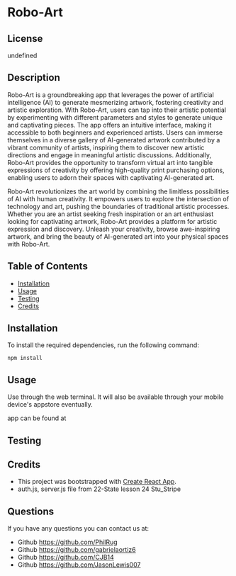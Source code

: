 # Robo-Art

## License

undefined
## Description

Robo-Art is a groundbreaking app that leverages the power of artificial intelligence (AI) to generate mesmerizing artwork, fostering creativity and artistic exploration. With Robo-Art, users can tap into their artistic potential by experimenting with different parameters and styles to generate unique and captivating pieces. The app offers an intuitive interface, making it accessible to both beginners and experienced artists. Users can immerse themselves in a diverse gallery of AI-generated artwork contributed by a vibrant community of artists, inspiring them to discover new artistic directions and engage in meaningful artistic discussions. Additionally, Robo-Art provides the opportunity to transform virtual art into tangible expressions of creativity by offering high-quality print purchasing options, enabling users to adorn their spaces with captivating AI-generated art.

Robo-Art revolutionizes the art world by combining the limitless possibilities of AI with human creativity. It empowers users to explore the intersection of technology and art, pushing the boundaries of traditional artistic processes. Whether you are an artist seeking fresh inspiration or an art enthusiast looking for captivating artwork, Robo-Art provides a platform for artistic expression and discovery. Unleash your creativity, browse awe-inspiring artwork, and bring the beauty of AI-generated art into your physical spaces with Robo-Art.

## Table of Contents
    
- [Installation](#installation)
- [Usage](#usage)
- [Testing](#test)
- [Credits](#credits)
    
## Installation
To install the required dependencies, run the following command:

``` npm install ```

## Usage
Use through the web terminal. It will also be available through your mobile device's appstore eventually. 

app can be found at 
    
## Testing

## Credits
- This project was bootstrapped with [Create React App](https://github.com/facebook/create-react-app).
- auth.js, server.js file from 22-State lesson 24 Stu_Stripe


## Questions
If you have any questions you can contact us at:
- Github https://github.com/PhilRug
- Github https://github.com/gabrielaortiz6
- Github https://github.com/CJB14
- Github https://github.com/JasonLewis007